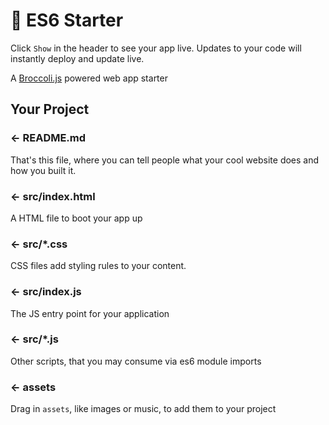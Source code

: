 🥦 ES6 Starter
=================

Click `Show` in the header to see your app live. Updates to your code will instantly deploy and update live.

A [Broccoli.js](https://github.com/broccolijs/broccoli) powered web app starter


Your Project
------------

### ← README.md

That's this file, where you can tell people what your cool website does and how you built it.

### ← src/index.html

A HTML file to boot your app up

### ← src/*.css

CSS files add styling rules to your content.

### ← src/index.js

The JS entry point for your application

### ← src/*.js

Other scripts, that you may consume via es6 module imports

### ← assets

Drag in `assets`, like images or music, to add them to your project
